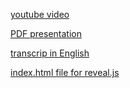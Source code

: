 [youtube video](https://www.youtube.com/watch?v=m3aJogC2_8k)

[PDF presentation]()

[transcrip in English]()

[index.html file for reveal.js]()